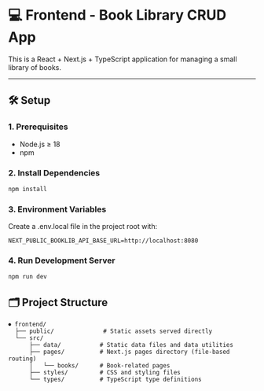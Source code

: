 # 💻 Frontend - Book Library CRUD App

This is a React + Next.js + TypeScript application for managing a small library of books.

---

## 🛠️ Setup

### 1. Prerequisites

- Node.js ≥ 18
- npm

### 2. Install Dependencies

```bash
npm install
```

### 3. Environment Variables

Create a .env.local file in the project root with:

```
NEXT_PUBLIC_BOOKLIB_API_BASE_URL=http://localhost:8080
```

### 4. Run Development Server

```bash
npm run dev
```

## 🗂️ Project Structure

```
⏺ frontend/
  ├── public/              # Static assets served directly
  └── src/
      ├── data/           # Static data files and data utilities
      ├── pages/          # Next.js pages directory (file-based routing)
      │   └── books/      # Book-related pages
      ├── styles/         # CSS and styling files
      └── types/          # TypeScript type definitions

```
